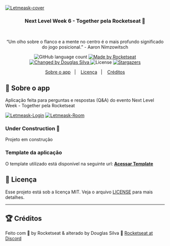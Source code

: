 <a href="https://ibb.co/0Qhg7TZ"><img src="https://i.ibb.co/vDZ7Fpm/Letmeask-cover.png" alt="Letmeask-cover" border="0" /></a>

<h3 align="center">
Next Level Week 6 - Together pela Rocketseat 🚀
</h3><br>

<p align="center">“Um olho sobre o flanco e a mente no centro é o mais profundo significado do jogo posicional.” - Aaron Nimzowitsch</blockquote><br>

<p align="center">
  <img alt="GitHub language count" src="https://img.shields.io/github/languages/count/douglasilvadev/nlw06-together?color=%2304D361">

  <a href="https://rocketseat.com.br">
    <img alt="Made by Rocketseat" src="https://img.shields.io/badge/made%20by-Rocketseat-%2304D361">
  </a>

  <a href="https://www.linkedin.com/in/douglasilva/">
    <img alt="Changed by Douglas Silva" src="https://img.shields.io/badge/changed%20by-Douglas_Silva-%2304D361">
  </a>

  <img alt="License" src="https://img.shields.io/badge/license-MIT-%2304D361">

  <a href="https://github.com/douglasilvadev/nlw06-together/stargazers">
    <img alt="Stargazers" src="https://img.shields.io/github/stars/douglasilvadev/nlw06-together?style=social">
  </a>
</p>

<p align="center">
  <a href="#rocket-sobre-o-app">Sobre o app</a>&nbsp;&nbsp;&nbsp;|&nbsp;&nbsp;&nbsp;
  <a href="#memo-licença">Licença</a>&nbsp;&nbsp;&nbsp;|&nbsp;&nbsp;&nbsp;
  <a href="#trophy-créditos">Créditos</a>
</p>

## :rocket: Sobre o app

Aplicação feita para perguntas e respostas (Q&A) do evento Next Level Week - Together pela Rocketseat

<a href="https://ibb.co/12cZ0t0"><img src="https://i.ibb.co/ggYyrLr/Letmeask-Login.png" alt="Letmeask-Login" border="0" /></a>
<a href="https://ibb.co/t42pFzY"><img src="https://i.ibb.co/rmp2N35/Letmeask-Room.png" alt="Letmeask-Room" border="0" /></a>

### Under Construction 🚧

Projeto em construção

### Template da aplicação

O template utilizado está disponível na seguinte url: **[Acessar Template](https://github.com/rocketseat-education/nlw-06-reactjs)**

## :memo: Licença

Esse projeto está sob a licença MIT. Veja o arquivo [LICENSE](License.md) para mais detalhes.

---

## :trophy: Créditos

Feito com 💜 by Rocketseat & alterado by Douglas Silva 💪 [Rocketseat at Discord](https://discordapp.com/invite/gCRAFhc)
